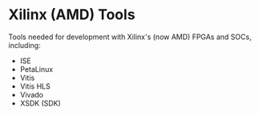 # Xilinx (AMD) Tools

Tools needed for development with Xilinx's (now AMD) FPGAs and SOCs, including:

- ISE
- PetaLinux
- Vitis
- Vitis HLS
- Vivado
- XSDK (SDK)

